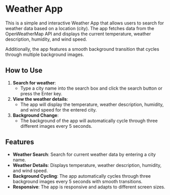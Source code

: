 # Weather App

This is a simple and interactive Weather App that allows users to search for weather data based on a location (city). The app fetches data from the OpenWeatherMap API and displays the current temperature, weather description, humidity, and wind speed.

Additionally, the app features a smooth background transition that cycles through multiple background images.

## How to Use

1. **Search for weather**: 
   - Type a city name into the search box and click the search button or press the Enter key.
2. **View the weather details**: 
   - The app will display the temperature, weather description, humidity, and wind speed for the entered city.
3. **Background Change**: 
   - The background of the app will automatically cycle through three different images every 5 seconds.

## Features

- **Weather Search**: Search for current weather data by entering a city name.
- **Weather Details**: Displays temperature, weather description, humidity, and wind speed.
- **Background Cycling**: The app automatically cycles through three background images every 5 seconds with smooth transitions.
- **Responsive**: The app is responsive and adapts to different screen sizes.

